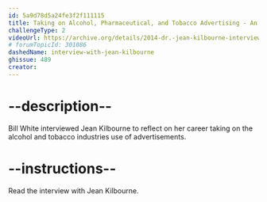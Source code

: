 ```yaml
---
id: 5a9d78d5a24fe3f2f111115
title: Taking on Alcohol, Pharmaceutical, and Tobacco Advertising - An Interview with Dr. Jean Kilbourne
challengeType: 2
videoUrl: https://archive.org/details/2014-dr.-jean-kilbourne-interview
# forumTopicId: 301086
dashedName: interview-with-jean-kilbourne
ghissue: 489
creator: 
---
```


# --description--

Bill White interviewed Jean Kilbourne to reflect on her career taking on the alcohol and tobacco industries use of advertisements.

# --instructions--

Read the interview with Jean Kilbourne.